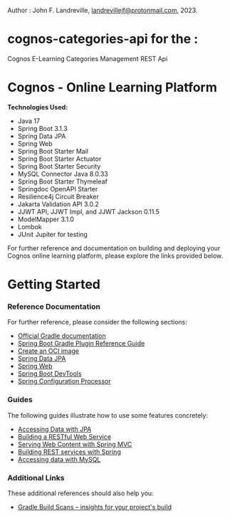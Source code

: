 Author : John F. Landreville, landrevillejf@protonmail.com, 2023.

# cognos-categories-api for the :
Cognos E-Learning Categories Management REST Api

# Cognos - Online Learning Platform

**Technologies Used:**

- Java 17
- Spring Boot 3.1.3
- Spring Data JPA
- Spring Web
- Spring Boot Starter Mail
- Spring Boot Starter Actuator
- Spring Boot Starter Security
- MySQL Connector Java 8.0.33
- Spring Boot Starter Thymeleaf
- Springdoc OpenAPI Starter
- Resilience4j Circuit Breaker
- Jakarta Validation API 3.0.2
- JJWT API, JJWT Impl, and JJWT Jackson 0.11.5
- ModelMapper 3.1.0
- Lombok
- JUnit Jupiter for testing

For further reference and documentation on building and deploying your Cognos online learning platform, please explore the links provided below.


# Getting Started

### Reference Documentation
For further reference, please consider the following sections:

* [Official Gradle documentation](https://docs.gradle.org)
* [Spring Boot Gradle Plugin Reference Guide](https://docs.spring.io/spring-boot/docs/3.1.1/gradle-plugin/reference/html/)
* [Create an OCI image](https://docs.spring.io/spring-boot/docs/3.1.1/gradle-plugin/reference/html/#build-image)
* [Spring Data JPA](https://docs.spring.io/spring-boot/docs/3.1.1/reference/htmlsingle/#data.sql.jpa-and-spring-data)
* [Spring Web](https://docs.spring.io/spring-boot/docs/3.1.1/reference/htmlsingle/#web)
* [Spring Boot DevTools](https://docs.spring.io/spring-boot/docs/3.1.1/reference/htmlsingle/#using.devtools)
* [Spring Configuration Processor](https://docs.spring.io/spring-boot/docs/3.1.1/reference/htmlsingle/#appendix.configuration-metadata.annotation-processor)

### Guides
The following guides illustrate how to use some features concretely:

* [Accessing Data with JPA](https://spring.io/guides/gs/accessing-data-jpa/)
* [Building a RESTful Web Service](https://spring.io/guides/gs/rest-service/)
* [Serving Web Content with Spring MVC](https://spring.io/guides/gs/serving-web-content/)
* [Building REST services with Spring](https://spring.io/guides/tutorials/rest/)
* [Accessing data with MySQL](https://spring.io/guides/gs/accessing-data-mysql/)

### Additional Links
These additional references should also help you:

* [Gradle Build Scans – insights for your project's build](https://scans.gradle.com#gradle)


